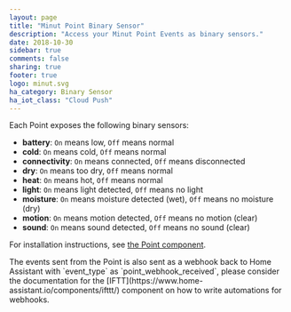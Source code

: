 ```yaml
---
layout: page
title: "Minut Point Binary Sensor"
description: "Access your Minut Point Events as binary sensors."
date: 2018-10-30
sidebar: true
comments: false
sharing: true
footer: true
logo: minut.svg
ha_category: Binary Sensor
ha_iot_class: "Cloud Push"
---
```


Each Point exposes the following binary sensors:

- **battery**: `On` means low, `Off` means normal
- **cold**: `On` means cold, `Off` means normal
- **connectivity**: `On` means connected, `Off` means disconnected
- **dry**: `On` means too dry, `Off` means normal
- **heat**: `On` means hot, `Off` means normal
- **light**: `On` means light detected, `Off` means no light
- **moisture**: `On` means moisture detected (wet), `Off` means no moisture (dry)
- **motion**: `On` means motion detected, `Off` means no motion (clear)
- **sound**: `On` means sound detected, `Off` means no sound (clear)


For installation instructions, see [the Point component](/components/point/).

<p class='note'>
The events sent from the Point is also sent as a webhook back to Home Assistant with `event_type` as `point_webhook_received`, please consider the documentation for the [IFTT](https://www.home-assistant.io/components/ifttt/) component on how to write automations for webhooks.
</p>

